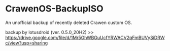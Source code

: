 # CrawenOS-BackupISO
An unofficial backup of recently deleted Crawen custom OS.


backup by lotusdroid (ver. 0.5.0_20H2) >> https://drive.google.com/file/d/1Mr5GhWBGuUcfYRWACV2qFmBUVySiDRWc/view?usp=sharing
